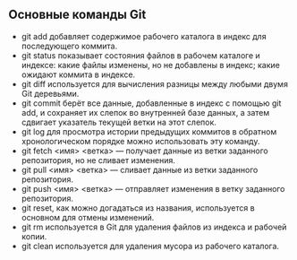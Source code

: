 ## Основные команды Git

* git add добавляет содержимое рабочего каталога в индекс для последующего коммита. 
* git status показывает состояния файлов в рабочем каталоге и индексе: какие файлы изменены, но не добавлены в индекс; какие ожидают коммита в индексе.
* git diff используется для вычисления разницы между любыми двумя Git деревьями.
* git commit берёт все данные, добавленные в индекс с помощью git add, и сохраняет их слепок во внутренней базе данных, а затем сдвигает указатель текущей ветки на этот слепок.
* git log для просмотра истории предыдущих коммитов в обратном хронологическом порядке можно использовать эту команду. 
* git fetch <имя> <ветка> — получает данные из ветки заданного репозитория, но не сливает изменения.
* git pull <имя> <ветка> — сливает данные из ветки заданного репозитория.
* git push <имя> <ветка> — отправляет изменения в ветку заданного репозитория.
* git reset, как можно догадаться из названия, используется в основном для отмены изменений.
* git rm используется в Git для удаления файлов из индекса и рабочей копии.
* git clean используется для удаления мусора из рабочего каталога. 
